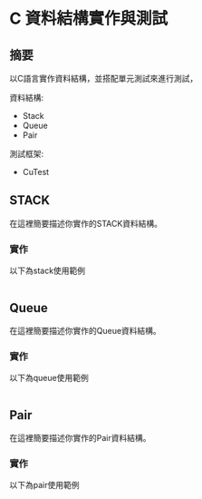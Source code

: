 # C 資料結構實作與測試

## 摘要
以C語言實作資料結構，並搭配單元測試來進行測試，

資料結構:
* Stack
* Queue
* Pair

測試框架:
* CuTest

## STACK
在這裡簡要描述你實作的STACK資料結構。

### 實作
以下為stack使用範例
```
```


## Queue
在這裡簡要描述你實作的Queue資料結構。

### 實作
以下為queue使用範例
```
```


## Pair
在這裡簡要描述你實作的Pair資料結構。

### 實作
以下為pair使用範例
```
```


